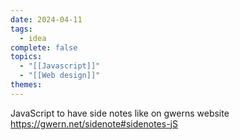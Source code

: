 ```yaml
---
date: 2024-04-11
tags:
  - idea
complete: false
topics:
  - "[[Javascript]]"
  - "[[Web design]]"
themes:
---
```



JavaScript to have side notes like on gwerns website
https://gwern.net/sidenote#sidenotes-jS